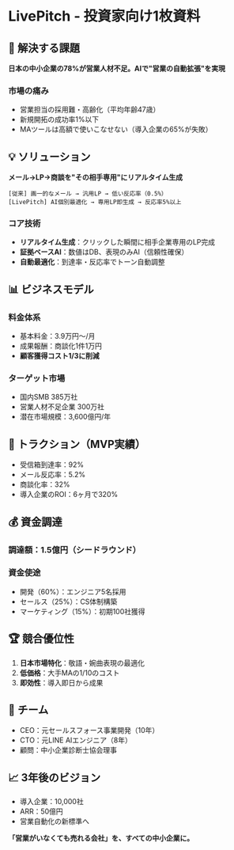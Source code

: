 # LivePitch - 投資家向け1枚資料

## 🎯 解決する課題
**日本の中小企業の78%が営業人材不足。AIで"営業の自動拡張"を実現**

### 市場の痛み
- 営業担当の採用難・高齢化（平均年齢47歳）
- 新規開拓の成功率1%以下
- MAツールは高額で使いこなせない（導入企業の65%が失敗）

## 💡 ソリューション
**メール→LP→商談を"その相手専用"にリアルタイム生成**

```
[従来] 画一的なメール → 汎用LP → 低い反応率（0.5%）
[LivePitch] AI個別最適化 → 専用LP即生成 → 反応率5%以上
```

### コア技術
- **リアルタイム生成**：クリックした瞬間に相手企業専用のLP完成
- **証拠ベースAI**：数値はDB、表現のみAI（信頼性確保）
- **自動最適化**：到達率・反応率でトーン自動調整

## 📊 ビジネスモデル
### 料金体系
- 基本料金：3.9万円〜/月
- 成果報酬：商談化1件1万円
- **顧客獲得コスト1/3に削減**

### ターゲット市場
- 国内SMB 385万社
- 営業人材不足企業 300万社
- 潜在市場規模：3,600億円/年

## 🚀 トラクション（MVP実績）
- 受信箱到達率：92%
- メール反応率：5.2%
- 商談化率：32%
- 導入企業のROI：6ヶ月で320%

## 💰 資金調達
### 調達額：1.5億円（シードラウンド）
### 資金使途
- 開発（60%）：エンジニア5名採用
- セールス（25%）：CS体制構築  
- マーケティング（15%）：初期100社獲得

## 🏆 競合優位性
1. **日本市場特化**：敬語・婉曲表現の最適化
2. **低価格**：大手MAの1/10のコスト
3. **即効性**：導入即日から成果

## 👥 チーム
- CEO：元セールスフォース事業開発（10年）
- CTO：元LINE AIエンジニア（8年）
- 顧問：中小企業診断士協会理事

## 📈 3年後のビジョン
- 導入企業：10,000社
- ARR：50億円
- 営業自動化の新標準へ

**「営業がいなくても売れる会社」を、すべての中小企業に。**
